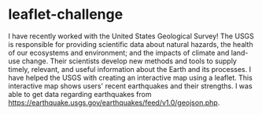 # leaflet-challenge

I have recently worked with the United States Geological Survey! The USGS is responsible for providing scientific data about natural hazards, the health of our ecosystems and environment; and the impacts of climate and land-use change. Their scientists develop new methods and tools to supply timely, relevant, and useful information about the Earth and its processes. I have helped the USGS with creating an interactive map using a leaflet. 
This interactive map shows users' recent earthquakes and their strengths. I was able to get data regarding earthquakes from https://earthquake.usgs.gov/earthquakes/feed/v1.0/geojson.php.
